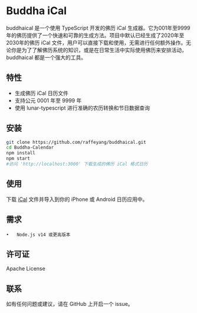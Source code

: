 # Buddha iCal

buddhaical 是一个使用 TypeScript 开发的佛历 iCal 生成器。它为001年至9999年的佛历提供了一个快速和可靠的生成方法。项目中默认已经生成了2020年至2030年的佛历 iCal 文件，用户可以直接下载和使用，无需进行任何额外操作。无论你是为了了解佛历系统的知识，或是在日常生活中实际使用佛历来安排活动，buddhaical 都是一个强大的工具。

## 特性

-   生成佛历 iCal 日历文件
-   支持公元 0001 年至 9999 年
-   使用 lunar-typescript 进行准确的农历转换和节日数据查询

## 安装

```bash
git clone https://github.com/raffeyang/buddhaical.git
cd Buddha-Calendar
npm install
npm start
#访问 'http://localhost:3000' 下载生成的佛历 iCal 格式日历
```
## 使用

下载 [iCal](./buddhaical.ics) 文件并导入到你的 iPhone 或 Android 日历应用中。
## 需求
	•	Node.js v14 或更高版本
## 许可证
Apache License

## 联系
如有任何问题或建议，请在 GitHub 上开启一个 issue。
